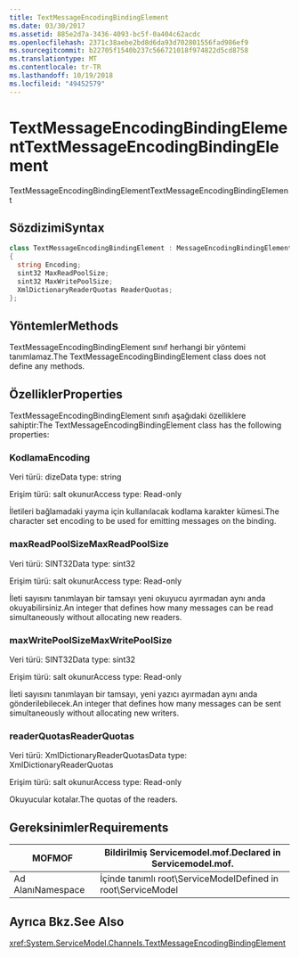 ```yaml
---
title: TextMessageEncodingBindingElement
ms.date: 03/30/2017
ms.assetid: 885e2d7a-3436-4093-bc5f-0a404c62acdc
ms.openlocfilehash: 2371c38aebe2bd8d6da93d702801556fad986ef9
ms.sourcegitcommit: b22705f1540b237c566721018f974822d5cd8758
ms.translationtype: MT
ms.contentlocale: tr-TR
ms.lasthandoff: 10/19/2018
ms.locfileid: "49452579"
---
```

# <a name="textmessageencodingbindingelement"></a><span data-ttu-id="a2300-102">TextMessageEncodingBindingElement</span><span class="sxs-lookup"><span data-stu-id="a2300-102">TextMessageEncodingBindingElement</span></span>
<span data-ttu-id="a2300-103">TextMessageEncodingBindingElement</span><span class="sxs-lookup"><span data-stu-id="a2300-103">TextMessageEncodingBindingElement</span></span>  
  
## <a name="syntax"></a><span data-ttu-id="a2300-104">Sözdizimi</span><span class="sxs-lookup"><span data-stu-id="a2300-104">Syntax</span></span>  
  
```csharp
class TextMessageEncodingBindingElement : MessageEncodingBindingElement  
{  
  string Encoding;  
  sint32 MaxReadPoolSize;  
  sint32 MaxWritePoolSize;  
  XmlDictionaryReaderQuotas ReaderQuotas;  
};  
```  
  
## <a name="methods"></a><span data-ttu-id="a2300-105">Yöntemler</span><span class="sxs-lookup"><span data-stu-id="a2300-105">Methods</span></span>  
 <span data-ttu-id="a2300-106">TextMessageEncodingBindingElement sınıf herhangi bir yöntemi tanımlamaz.</span><span class="sxs-lookup"><span data-stu-id="a2300-106">The TextMessageEncodingBindingElement class does not define any methods.</span></span>  
  
## <a name="properties"></a><span data-ttu-id="a2300-107">Özellikler</span><span class="sxs-lookup"><span data-stu-id="a2300-107">Properties</span></span>  
 <span data-ttu-id="a2300-108">TextMessageEncodingBindingElement sınıfı aşağıdaki özelliklere sahiptir:</span><span class="sxs-lookup"><span data-stu-id="a2300-108">The TextMessageEncodingBindingElement class has the following properties:</span></span>  
  
### <a name="encoding"></a><span data-ttu-id="a2300-109">Kodlama</span><span class="sxs-lookup"><span data-stu-id="a2300-109">Encoding</span></span>  
 <span data-ttu-id="a2300-110">Veri türü: dize</span><span class="sxs-lookup"><span data-stu-id="a2300-110">Data type: string</span></span>  
  
 <span data-ttu-id="a2300-111">Erişim türü: salt okunur</span><span class="sxs-lookup"><span data-stu-id="a2300-111">Access type: Read-only</span></span>  
  
 <span data-ttu-id="a2300-112">İletileri bağlamadaki yayma için kullanılacak kodlama karakter kümesi.</span><span class="sxs-lookup"><span data-stu-id="a2300-112">The character set encoding to be used for emitting messages on the binding.</span></span>  
  
### <a name="maxreadpoolsize"></a><span data-ttu-id="a2300-113">maxReadPoolSize</span><span class="sxs-lookup"><span data-stu-id="a2300-113">MaxReadPoolSize</span></span>  
 <span data-ttu-id="a2300-114">Veri türü: SINT32</span><span class="sxs-lookup"><span data-stu-id="a2300-114">Data type: sint32</span></span>  
  
 <span data-ttu-id="a2300-115">Erişim türü: salt okunur</span><span class="sxs-lookup"><span data-stu-id="a2300-115">Access type: Read-only</span></span>  
  
 <span data-ttu-id="a2300-116">İleti sayısını tanımlayan bir tamsayı yeni okuyucu ayırmadan aynı anda okuyabilirsiniz.</span><span class="sxs-lookup"><span data-stu-id="a2300-116">An integer that defines how many messages can be read simultaneously without allocating new readers.</span></span>  
  
### <a name="maxwritepoolsize"></a><span data-ttu-id="a2300-117">maxWritePoolSize</span><span class="sxs-lookup"><span data-stu-id="a2300-117">MaxWritePoolSize</span></span>  
 <span data-ttu-id="a2300-118">Veri türü: SINT32</span><span class="sxs-lookup"><span data-stu-id="a2300-118">Data type: sint32</span></span>  
  
 <span data-ttu-id="a2300-119">Erişim türü: salt okunur</span><span class="sxs-lookup"><span data-stu-id="a2300-119">Access type: Read-only</span></span>  
  
 <span data-ttu-id="a2300-120">İleti sayısını tanımlayan bir tamsayı, yeni yazıcı ayırmadan aynı anda gönderilebilecek.</span><span class="sxs-lookup"><span data-stu-id="a2300-120">An integer that defines how many messages can be sent simultaneously without allocating new writers.</span></span>  
  
### <a name="readerquotas"></a><span data-ttu-id="a2300-121">readerQuotas</span><span class="sxs-lookup"><span data-stu-id="a2300-121">ReaderQuotas</span></span>  
 <span data-ttu-id="a2300-122">Veri türü: XmlDictionaryReaderQuotas</span><span class="sxs-lookup"><span data-stu-id="a2300-122">Data type: XmlDictionaryReaderQuotas</span></span>  
  
 <span data-ttu-id="a2300-123">Erişim türü: salt okunur</span><span class="sxs-lookup"><span data-stu-id="a2300-123">Access type: Read-only</span></span>  
  
 <span data-ttu-id="a2300-124">Okuyucular kotalar.</span><span class="sxs-lookup"><span data-stu-id="a2300-124">The quotas of the readers.</span></span>  
  
## <a name="requirements"></a><span data-ttu-id="a2300-125">Gereksinimler</span><span class="sxs-lookup"><span data-stu-id="a2300-125">Requirements</span></span>  
  
|<span data-ttu-id="a2300-126">MOF</span><span class="sxs-lookup"><span data-stu-id="a2300-126">MOF</span></span>|<span data-ttu-id="a2300-127">Bildirilmiş Servicemodel.mof.</span><span class="sxs-lookup"><span data-stu-id="a2300-127">Declared in Servicemodel.mof.</span></span>|  
|---------|-----------------------------------|  
|<span data-ttu-id="a2300-128">Ad Alanı</span><span class="sxs-lookup"><span data-stu-id="a2300-128">Namespace</span></span>|<span data-ttu-id="a2300-129">İçinde tanımlı root\ServiceModel</span><span class="sxs-lookup"><span data-stu-id="a2300-129">Defined in root\ServiceModel</span></span>|  
  
## <a name="see-also"></a><span data-ttu-id="a2300-130">Ayrıca Bkz.</span><span class="sxs-lookup"><span data-stu-id="a2300-130">See Also</span></span>  
 <xref:System.ServiceModel.Channels.TextMessageEncodingBindingElement>
